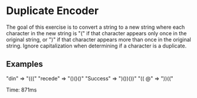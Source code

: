 # Duplicate Encoder

The goal of this exercise is to convert a string to a new string where each character in the new string is "(" if that character appears only once in the original string, or ")" if that character appears more than once in the original string. Ignore capitalization when determining if a character is a duplicate.

## Examples

"din" => "((("
"recede" => "()()()"
"Success" => ")())())"
"(( @" => "))(("

Time: 871ms
